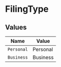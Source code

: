 # FilingType


## Values

| Name       | Value      |
| ---------- | ---------- |
| `Personal` | Personal   |
| `Business` | Business   |